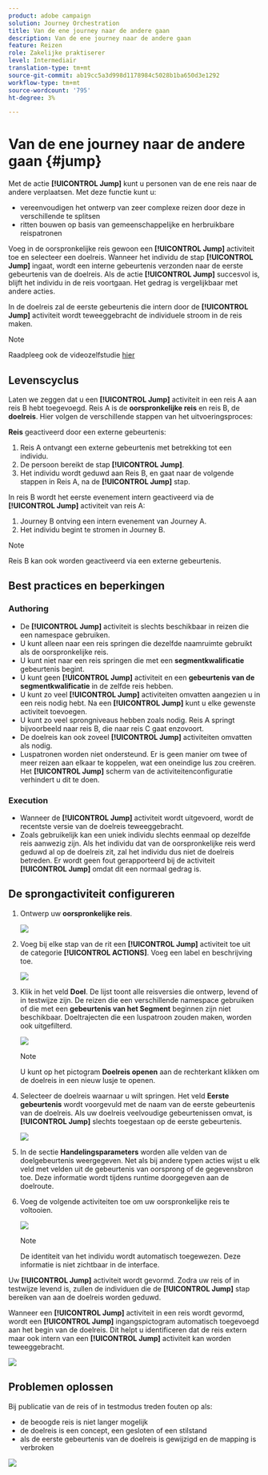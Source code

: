 ```yaml
---
product: adobe campaign
solution: Journey Orchestration
title: Van de ene journey naar de andere gaan
description: Van de ene journey naar de andere gaan
feature: Reizen
role: Zakelijke praktiserer
level: Intermediair
translation-type: tm+mt
source-git-commit: ab19cc5a3d998d1178984c5028b1ba650d3e1292
workflow-type: tm+mt
source-wordcount: '795'
ht-degree: 3%

---
```



# Van de ene journey naar de andere gaan {#jump}

Met de actie **[!UICONTROL Jump]** kunt u personen van de ene reis naar de andere verplaatsen. Met deze functie kunt u:

* vereenvoudigen het ontwerp van zeer complexe reizen door deze in verschillende te splitsen
* ritten bouwen op basis van gemeenschappelijke en herbruikbare reispatronen

Voeg in de oorspronkelijke reis gewoon een **[!UICONTROL Jump]** activiteit toe en selecteer een doelreis. Wanneer het individu de stap **[!UICONTROL Jump]** ingaat, wordt een interne gebeurtenis verzonden naar de eerste gebeurtenis van de doelreis. Als de actie **[!UICONTROL Jump]** succesvol is, blijft het individu in de reis voortgaan. Het gedrag is vergelijkbaar met andere acties.

In de doelreis zal de eerste gebeurtenis die intern door de **[!UICONTROL Jump]** activiteit wordt teweeggebracht de individuele stroom in de reis maken.

>[!NOTE]
>
>Raadpleeg ook de videozelfstudie [hier](https://experienceleague.adobe.com/docs/journey-orchestration-learn/tutorials/building-a-journey/jumping-to-another-journey.html)

## Levenscyclus

Laten we zeggen dat u een **[!UICONTROL Jump]** activiteit in een reis A aan reis B hebt toegevoegd. Reis A is de **oorspronkelijke reis** en reis B, de **doelreis**.
Hier volgen de verschillende stappen van het uitvoeringsproces:

**Reis** geactiveerd door een externe gebeurtenis:

1. Reis A ontvangt een externe gebeurtenis met betrekking tot een individu.
1. De persoon bereikt de stap **[!UICONTROL Jump]**.
1. Het individu wordt geduwd aan Reis B, en gaat naar de volgende stappen in Reis A, na de **[!UICONTROL Jump]** stap.

In reis B wordt het eerste evenement intern geactiveerd via de **[!UICONTROL Jump]** activiteit van reis A:

1. Journey B ontving een intern evenement van Journey A.
1. Het individu begint te stromen in Journey B.

>[!NOTE]
>
>Reis B kan ook worden geactiveerd via een externe gebeurtenis.

## Best practices en beperkingen

### Authoring

* De **[!UICONTROL Jump]** activiteit is slechts beschikbaar in reizen die een namespace gebruiken.
* U kunt alleen naar een reis springen die dezelfde naamruimte gebruikt als de oorspronkelijke reis.
* U kunt niet naar een reis springen die met een **segmentkwalificatie** gebeurtenis begint.
* U kunt geen **[!UICONTROL Jump]** activiteit en een **gebeurtenis van de segmentkwalificatie** in de zelfde reis hebben.
* U kunt zo veel **[!UICONTROL Jump]** activiteiten omvatten aangezien u in een reis nodig hebt. Na een **[!UICONTROL Jump]** kunt u elke gewenste activiteit toevoegen.
* U kunt zo veel sprongniveaus hebben zoals nodig. Reis A springt bijvoorbeeld naar reis B, die naar reis C gaat enzovoort.
* De doelreis kan ook zoveel **[!UICONTROL Jump]** activiteiten omvatten als nodig.
* Luspatronen worden niet ondersteund. Er is geen manier om twee of meer reizen aan elkaar te koppelen, wat een oneindige lus zou creëren. Het **[!UICONTROL Jump]** scherm van de activiteitenconfiguratie verhindert u dit te doen.

### Execution

* Wanneer de **[!UICONTROL Jump]** activiteit wordt uitgevoerd, wordt de recentste versie van de doelreis teweeggebracht.
* Zoals gebruikelijk kan een uniek individu slechts eenmaal op dezelfde reis aanwezig zijn. Als het individu dat van de oorspronkelijke reis werd geduwd al op de doelreis zit, zal het individu dus niet de doelreis betreden. Er wordt geen fout gerapporteerd bij de activiteit **[!UICONTROL Jump]** omdat dit een normaal gedrag is.

## De sprongactiviteit configureren

1. Ontwerp uw **oorspronkelijke reis**.

   ![](../assets/jump1.png)

1. Voeg bij elke stap van de rit een **[!UICONTROL Jump]** activiteit toe uit de categorie **[!UICONTROL ACTIONS]**. Voeg een label en beschrijving toe.

   ![](../assets/jump2.png)

1. Klik in het veld **Doel**.
De lijst toont alle reisversies die ontwerp, levend of in testwijze zijn. De reizen die een verschillende namespace gebruiken of die met een **gebeurtenis van het Segment** beginnen zijn niet beschikbaar. Doeltrajecten die een luspatroon zouden maken, worden ook uitgefilterd.

   ![](../assets/jump3.png)

   >[!NOTE]
   >
   >U kunt op het pictogram **Doelreis openen** aan de rechterkant klikken om de doelreis in een nieuw lusje te openen.

1. Selecteer de doelreis waarnaar u wilt springen.
Het veld **Eerste gebeurtenis** wordt voorgevuld met de naam van de eerste gebeurtenis van de doelreis. Als uw doelreis veelvoudige gebeurtenissen omvat, is **[!UICONTROL Jump]** slechts toegestaan op de eerste gebeurtenis.

   ![](../assets/jump4.png)

1. In de sectie **Handelingsparameters** worden alle velden van de doelgebeurtenis weergegeven. Net als bij andere typen acties wijst u elk veld met velden uit de gebeurtenis van oorsprong of de gegevensbron toe. Deze informatie wordt tijdens runtime doorgegeven aan de doelroute.
1. Voeg de volgende activiteiten toe om uw oorspronkelijke reis te voltooien.

   ![](../assets/jump5.png)


   >[!NOTE]
   >
   >De identiteit van het individu wordt automatisch toegewezen. Deze informatie is niet zichtbaar in de interface.

Uw **[!UICONTROL Jump]** activiteit wordt gevormd. Zodra uw reis of in testwijze levend is, zullen de individuen die de **[!UICONTROL Jump]** stap bereiken van aan de doelreis worden geduwd.

Wanneer een **[!UICONTROL Jump]** activiteit in een reis wordt gevormd, wordt een **[!UICONTROL Jump]** ingangspictogram automatisch toegevoegd aan het begin van de doelreis. Dit helpt u identificeren dat de reis extern maar ook intern van een **[!UICONTROL Jump]** activiteit kan worden teweeggebracht.

![](../assets/jump7.png)

## Problemen oplossen

Bij publicatie van de reis of in testmodus treden fouten op als:
* de beoogde reis is niet langer mogelijk
* de doelreis is een concept, een gesloten of een stilstand
* als de eerste gebeurtenis van de doelreis is gewijzigd en de mapping is verbroken

![](../assets/jump6.png)

